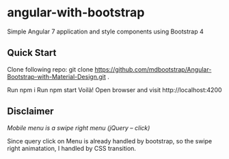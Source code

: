 # angular-with-bootstrap
 Simple Angular 7 application and style components using Bootstrap 4


## Quick Start ##

Clone following repo:
git clone https://github.com/mdbootstrap/Angular-Bootstrap-with-Material-Design.git .

Run npm i
Run npm start
Voilà! Open browser and visit http://localhost:4200

## Disclaimer ##
*Mobile menu is a swipe right menu (jQuery – click)*

Since query click on Menu is already handled by bootstrap, so the swipe right animatation, I handled by CSS transition.






